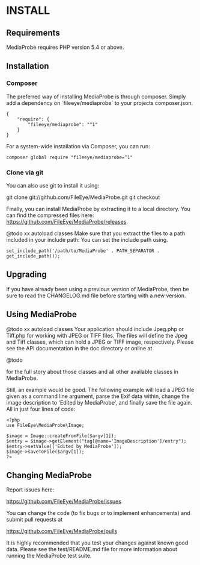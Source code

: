 # INSTALL


## Requirements

MediaProbe requires PHP version 5.4 or above.


## Installation

### Composer

The preferred way of installing MediaProbe is through composer. Simply add a
dependency on ´fileeye/mediaprobe´ to your projects composer.json.

    {
        "require": {
            "fileeye/mediaprobe": "^1"
        }
    }

For a system-wide installation via Composer, you can run:

    composer global require "fileeye/mediaprobe=^1"


### Clone via git

You can also use git to install it using:

  git clone git://github.com/FileEye/MediaProbe.git
  git checkout <tag name>

Finally, you can install MediaProbe by extracting it to a local directory. You can
find the compressed files here: https://github.com/FileEye/MediaProbe/releases.

@todo xx autoload classes
Make sure that you extract the files to a path included in your include path:
You can set the include path using.

    set_include_path('/path/to/MediaProbe' . PATH_SEPARATOR . get_include_path());


## Upgrading

If you have already been using a previous version of MediaProbe, then be sure to
read the CHANGELOG.md file before starting with a new version.


## Using MediaProbe

@todo xx autoload classes
Your application should include Jpeg.php or Tiff.php for working
with JPEG or TIFF files.  The files will define the Jpeg and
Tiff classes, which can hold a JPEG or TIFF image, respectively.
Please see the API documentation in the doc directory or online at

  @todo

for the full story about those classes and all other available classes in
MediaProbe.

Still, an example would be good.  The following example will load a JPEG file
given as a command line argument, parse the Exif data within, change the image
description to 'Edited by MediaProbe', and finally save the file again.
All in just four lines of code:

  ```php5
  <?php
  use FileEye\MediaProbe\Image;

  $image = Image::createFromFile($argv[1]);
  $entry = $image->getElement("tag[@name='ImageDescription']/entry");
  $entry->setValue(['Edited by MediaProbe']);
  $image->saveToFile($argv[1]);
  ?>
  ```

## Changing MediaProbe

Report issues here:

  https://github.com/FileEye/MediaProbe/issues

You can change the code (to fix bugs or to implement enhancements) and submit
pull requests at

  https://github.com/FileEye/MediaProbe/pulls

It is highly recommended that you test your changes against known good data.
Please see the test/README.md file for more information about running the
MediaProbe test suite.
